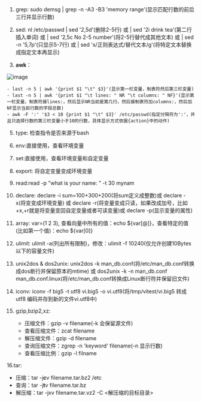 1. grep: sudo demsg | grep -n -A3 -B3 'memory range'(显示匹配行数的前后三行并显示行数)
2. sed: nl /etc/passwd | sed '2,5d'(删除2-5行) 或 | sed '2i drink tea'(第二行插入单词) 或 | sed '2,5c No 2-5 number'(将2-5行替代成其他文本) 或 | sed -n '5,7p'(只显示5-7行) 或 | sed 's/正则表达式/替代文本/g'(将特定文本替换成指定文本再显示)

3. **awk**：

![image](https://github.com/user-attachments/assets/99709d14-7fe4-4877-9afa-362c6eaecfbe)

    - last -n 5 | awk '{print $1 "\t" $3}'(显示第一栏变量，制表符然后第三栏变量)
    - last -n 5 | awk '{print $1 "\t lines: " NR "\t columns: " NF}'(显示第一栏变量，制表符接lines:，然后显示NR当前是第几行，然后接制表符加columns:，然后加NF显示当前行数的字段总数)
    - awk -F ':' '$3 < 10 {print $1 "\t" $3}' /etc/passwd(指定分隔符为':'，并且只选择行数的第三栏变量小于10的行数，具体显示方式依据{action}中的动作)

5. type: 检查指令是否来源于bash

6. env:直接使用，查看环境变量

7. set:直接使用，查看环境变量和自定变量

8. export: 将自定变量变成环境变量

9. read:read -p "what is your name: " -t 30 mynam

10. declare: declare -i sum=100+300+200(将sum定义成整数)或 declare -x(将变变成环境变量) 或 declare -r(将变量变成只读，如果改成加号，比如+x,+r就是将变量变回自定变量或者可读变量)或 declare -p(显示变量的属性)

11. array: var=(1 2 3), 查看向量中所有的值：echo ${var[@]}，查看特定的值(比如第一个值)：echo ${var[0]} 

12. ulimit: ulimit -a(列出所有限制)，修改：ulimit -f 10240(仅允许创建10Bytes以下的容量文件)

13. unix2dos & dos2unix: unix2dos -k man_db.conf(将/etc/man_db.conf转换成dos断行并保留原本的mtime) 或 dos2unix -k -n man_db.conf man_db.conf.linux(将/etc/man_db.conf转换成Linux断行符并保留旧文件)

14. iconv: iconv -f big5 -t utf8 vi.big5 -o vi.utf8(将/tmp/vitest/vi.big5 转成 utf8 编码并存到新的文件vi.utf8中)

15. gzip,bzip2,xz:
    - 压缩文件：gzip -v filename(-k 会保留源文件)
    - 查看压缩文件：zcat filename
    - 解压缩文件：gzip -d filename
    - 查询压缩文件：zgrep -n 'keyword' filename(-n 显示行数)
    - 查看压缩比例：gzip -l filname

16.tar:
- 压缩：tar -j**c**v filename.tar.bz2 /etc
- 查询：tar -j**t**v filename.tar.bz
- 解压缩：tar -jxv filename.tar.vz2 -C <解压缩的目标目录>
